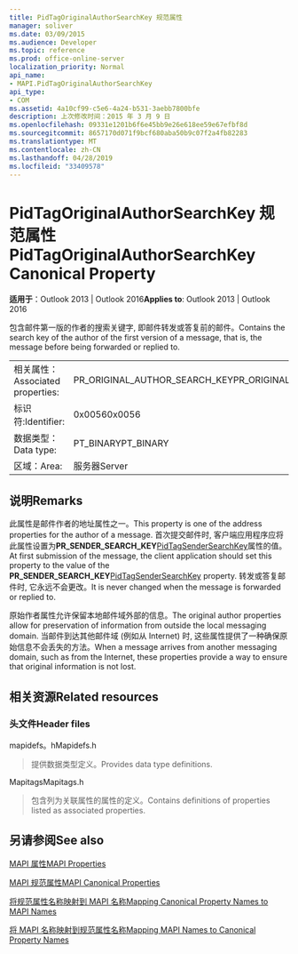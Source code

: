 ```yaml
---
title: PidTagOriginalAuthorSearchKey 规范属性
manager: soliver
ms.date: 03/09/2015
ms.audience: Developer
ms.topic: reference
ms.prod: office-online-server
localization_priority: Normal
api_name:
- MAPI.PidTagOriginalAuthorSearchKey
api_type:
- COM
ms.assetid: 4a10cf99-c5e6-4a24-b531-3aebb7800bfe
description: 上次修改时间：2015 年 3 月 9 日
ms.openlocfilehash: 09331e1201b6f6e45bb9e26e618ee59e67efbf8d
ms.sourcegitcommit: 8657170d071f9bcf680aba50b9c07f2a4fb82283
ms.translationtype: MT
ms.contentlocale: zh-CN
ms.lasthandoff: 04/28/2019
ms.locfileid: "33409578"
---
```

# <a name="pidtagoriginalauthorsearchkey-canonical-property"></a><span data-ttu-id="8a3e8-103">PidTagOriginalAuthorSearchKey 规范属性</span><span class="sxs-lookup"><span data-stu-id="8a3e8-103">PidTagOriginalAuthorSearchKey Canonical Property</span></span>

  
  
<span data-ttu-id="8a3e8-104">**适用于**：Outlook 2013 | Outlook 2016</span><span class="sxs-lookup"><span data-stu-id="8a3e8-104">**Applies to**: Outlook 2013 | Outlook 2016</span></span> 
  
<span data-ttu-id="8a3e8-105">包含邮件第一版的作者的搜索关键字, 即邮件转发或答复前的邮件。</span><span class="sxs-lookup"><span data-stu-id="8a3e8-105">Contains the search key of the author of the first version of a message, that is, the message before being forwarded or replied to.</span></span>
  
|||
|:-----|:-----|
|<span data-ttu-id="8a3e8-106">相关属性：</span><span class="sxs-lookup"><span data-stu-id="8a3e8-106">Associated properties:</span></span>  <br/> |<span data-ttu-id="8a3e8-107">PR_ORIGINAL_AUTHOR_SEARCH_KEY</span><span class="sxs-lookup"><span data-stu-id="8a3e8-107">PR_ORIGINAL_AUTHOR_SEARCH_KEY</span></span>  <br/> |
|<span data-ttu-id="8a3e8-108">标识符:</span><span class="sxs-lookup"><span data-stu-id="8a3e8-108">Identifier:</span></span>  <br/> |<span data-ttu-id="8a3e8-109">0x0056</span><span class="sxs-lookup"><span data-stu-id="8a3e8-109">0x0056</span></span>  <br/> |
|<span data-ttu-id="8a3e8-110">数据类型：</span><span class="sxs-lookup"><span data-stu-id="8a3e8-110">Data type:</span></span>  <br/> |<span data-ttu-id="8a3e8-111">PT_BINARY</span><span class="sxs-lookup"><span data-stu-id="8a3e8-111">PT_BINARY</span></span>  <br/> |
|<span data-ttu-id="8a3e8-112">区域：</span><span class="sxs-lookup"><span data-stu-id="8a3e8-112">Area:</span></span>  <br/> |<span data-ttu-id="8a3e8-113">服务器</span><span class="sxs-lookup"><span data-stu-id="8a3e8-113">Server</span></span>  <br/> |
   
## <a name="remarks"></a><span data-ttu-id="8a3e8-114">说明</span><span class="sxs-lookup"><span data-stu-id="8a3e8-114">Remarks</span></span>

<span data-ttu-id="8a3e8-115">此属性是邮件作者的地址属性之一。</span><span class="sxs-lookup"><span data-stu-id="8a3e8-115">This property is one of the address properties for the author of a message.</span></span> <span data-ttu-id="8a3e8-116">首次提交邮件时, 客户端应用程序应将此属性设置为**PR_SENDER_SEARCH_KEY**[PidTagSenderSearchKey](pidtagsendersearchkey-canonical-property.md)属性的值。</span><span class="sxs-lookup"><span data-stu-id="8a3e8-116">At first submission of the message, the client application should set this property to the value of the **PR_SENDER_SEARCH_KEY**[PidTagSenderSearchKey](pidtagsendersearchkey-canonical-property.md) property.</span></span> <span data-ttu-id="8a3e8-117">转发或答复邮件时, 它永远不会更改。</span><span class="sxs-lookup"><span data-stu-id="8a3e8-117">It is never changed when the message is forwarded or replied to.</span></span> 
  
<span data-ttu-id="8a3e8-118">原始作者属性允许保留本地邮件域外部的信息。</span><span class="sxs-lookup"><span data-stu-id="8a3e8-118">The original author properties allow for preservation of information from outside the local messaging domain.</span></span> <span data-ttu-id="8a3e8-119">当邮件到达其他邮件域 (例如从 Internet) 时, 这些属性提供了一种确保原始信息不会丢失的方法。</span><span class="sxs-lookup"><span data-stu-id="8a3e8-119">When a message arrives from another messaging domain, such as from the Internet, these properties provide a way to ensure that original information is not lost.</span></span>
  
## <a name="related-resources"></a><span data-ttu-id="8a3e8-120">相关资源</span><span class="sxs-lookup"><span data-stu-id="8a3e8-120">Related resources</span></span>

### <a name="header-files"></a><span data-ttu-id="8a3e8-121">头文件</span><span class="sxs-lookup"><span data-stu-id="8a3e8-121">Header files</span></span>

<span data-ttu-id="8a3e8-122">mapidefs。h</span><span class="sxs-lookup"><span data-stu-id="8a3e8-122">Mapidefs.h</span></span>
  
> <span data-ttu-id="8a3e8-123">提供数据类型定义。</span><span class="sxs-lookup"><span data-stu-id="8a3e8-123">Provides data type definitions.</span></span>
    
<span data-ttu-id="8a3e8-124">Mapitags</span><span class="sxs-lookup"><span data-stu-id="8a3e8-124">Mapitags.h</span></span>
  
> <span data-ttu-id="8a3e8-125">包含列为关联属性的属性的定义。</span><span class="sxs-lookup"><span data-stu-id="8a3e8-125">Contains definitions of properties listed as associated properties.</span></span>
    
## <a name="see-also"></a><span data-ttu-id="8a3e8-126">另请参阅</span><span class="sxs-lookup"><span data-stu-id="8a3e8-126">See also</span></span>



[<span data-ttu-id="8a3e8-127">MAPI 属性</span><span class="sxs-lookup"><span data-stu-id="8a3e8-127">MAPI Properties</span></span>](mapi-properties.md)
  
[<span data-ttu-id="8a3e8-128">MAPI 规范属性</span><span class="sxs-lookup"><span data-stu-id="8a3e8-128">MAPI Canonical Properties</span></span>](mapi-canonical-properties.md)
  
[<span data-ttu-id="8a3e8-129">将规范属性名称映射到 MAPI 名称</span><span class="sxs-lookup"><span data-stu-id="8a3e8-129">Mapping Canonical Property Names to MAPI Names</span></span>](mapping-canonical-property-names-to-mapi-names.md)
  
[<span data-ttu-id="8a3e8-130">将 MAPI 名称映射到规范属性名称</span><span class="sxs-lookup"><span data-stu-id="8a3e8-130">Mapping MAPI Names to Canonical Property Names</span></span>](mapping-mapi-names-to-canonical-property-names.md)

